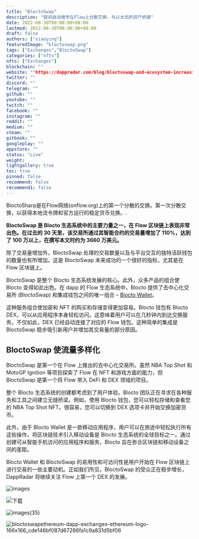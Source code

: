 ```yaml
---
title: "BloctoSwap"
description: "链间自动做市在Flow上分散交换，与以太坊的资产桥接"
date: 2022-08-30T00:00:00+08:00
lastmod: 2022-08-30T00:00:00+08:00
draft: false
authors: ["xiaoying"]
featuredImage: "bloctoswap.png"
tags: ["Exchanges","BloctoSwap"]
categories: ["nfts"]
nfts: ["Exchanges"]
blockchain: ""
website: ""https://dappradar.com/blog/bloctoswap-and-ecosystem-increasingly-dominant-on-flow
twitter: ""
discord: ""
telegram: ""
github: ""
youtube: ""
twitch: ""
facebook: ""
instagram: ""
reddit: ""
medium: ""
steam: ""
gitbook: ""
googleplay: ""
appstore: ""
status: "Live"
weight: 
lightgallery: true
toc: true
pinned: false
recommend: false
recommend1: false
---
```

<p>BloctoSharp是在Flow网络(onflow.org)上的第一个分散的交换。第一次分散交换，以获得本地流令牌和官方运行的稳定货币兑换。.</p>

**BloctoSwap 是 Blocto 生态系统中的主要力量之一，在 Flow 区块链上表现非常出色。在过去的 30 天里，该交易所通过其智能合约的交易量增加了 110%，达到了 100 万以上，在撰写本文时约为 3660 万美元。**

除了交易量增加外，BloctoSwap 处理的交易数量以及与平台交互的独特活跃钱包的数量也有所增加。这是 BloctoSwap 未来成功的一个很好的指标，尤其是在 Flow 区块链上。 

BloctoSwap 是整个 Blocto 生态系统发展的核心。此外，众多产品的组合使 Blocto 变得如此出色。在 dapp 的 Flow 生态系统中，Blocto 提供了去中心化交易所 (BloctoSwap) 和集成钱包之间的唯一组合 – [Blocto Wallet](https://dappradar.com/blog/how-to-install-and-use-blocto-wallet-on-flow)。 

这种服务组合使加密和 NFT 的购买和存储变得更加容易。Blocto 钱包有 Blocto DEX，可以从应用程序本身轻松访问。这意味着用户可以在几秒钟内到达交换服务。不仅如此，DEX 已经自动连接了对应的 Flow 钱包。这种简单的集成是 BloctoSwap 稳步吸引新用户并增加其交易量的部分原因。

## BloctoSwap 使流量多样化

BloctoSwap 是第一个在 Flow 上推出的去中心化交易所。虽然 NBA Top Shot 和 MotoGP Ignition 等项目探索了 Flow 在 NFT 和游戏方面的能力，但 BloctoSwap 是第一个将 Flow 带入 DeFi 和 DEX 领域的项目。 

整个 Blocto 生态系统的创建都考虑到了用户体验。Blocto 团队正在寻求在各种服务和工具之间建立无缝桥梁。例如，使用 Blocto 钱包，您可以轻松存储和查看您的 NBA Top Shot NFT。很容易，您可以切换到 DEX 选项卡并开始交换加密货币。 

此外，由于 Blocto Wallet 是一款移动应用程序，用户可以在旅途中轻松执行所有这些操作。将区块链技术引入移动设备是 Blocto 生态系统的全球目标之一。通过创建可从智能手机访问的应用程序和服务，Blocto 旨在弥合区块链和移动设备之间的差距。

Blocto Wallet 和 BloctoSwap 的易用性和可访问性是用户开始在 Flow 区块链上进行交易的一些主要动机。正如我们所见，BloctoSwap 的受众正在稳步增长，DappRadar 将继续关注 Flow 上第一个 DEX 的发展。 



![images](D:\Pictures\images.png)



![下载](C:\Users\Administrator\Desktop\下载.png)



![images(35)](C:\Users\Administrator\Desktop\images(35).png)



![bloctoswapethereum-dapp-exchanges-ethereum-logo-166x166_cde146bf087d67286fa1c9a831d5bf06](C:\Users\Administrator\Desktop\bloctoswapethereum-dapp-exchanges-ethereum-logo-166x166_cde146bf087d67286fa1c9a831d5bf06.png)